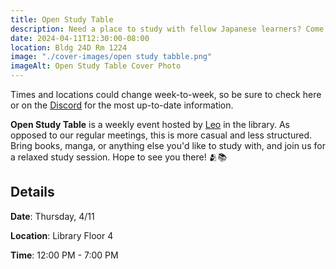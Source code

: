 ```yaml
---
title: Open Study Table
description: Need a place to study with fellow Japanese learners? Come join us in the library for our weekly open study table!
date: 2024-04-11T12:30:00-08:00
location: Bldg 24D Rm 1224
image: "./cover-images/open study tabble.png"
imageAlt: Open Study Table Cover Photo
---
```


Times and locations could change week-to-week, so be sure to check here or on the [Discord](https://discord.com/invite/W5kxJtE3a7) for the most up-to-date information.

**Open Study Table** is a weekly event hosted by [Leo](https://cpp-jll.com/board#leonard-woo) in the library. As opposed to our regular meetings, this is more casual and less structured. Bring books, manga, or anything else you'd like to study with, and join us for a relaxed study session. Hope to see you there! 🫂📚

## Details
**Date**: Thursday, 4/11

**Location**: Library Floor 4

**Time**: 12:00 PM - 7:00 PM
